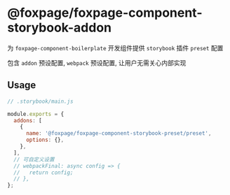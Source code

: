 # @foxpage/foxpage-component-storybook-addon

为 `foxpage-component-boilerplate` 开发组件提供 `storybook` 插件 `preset` 配置

包含 `addon` 预设配置, `webpack` 预设配置, 让用户无需关心内部实现

## Usage

``` js
// .storybook/main.js

module.exports = {
  addons: [
    {
      name: '@foxpage/foxpage-component-storybook-preset/preset',
      options: {},
    },
  ],
  // 可自定义设置
  // webpackFinal: async config => {
  //   return config;
  // },
};

```
